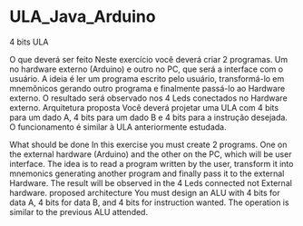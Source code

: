# ULA_Java_Arduino
4 bits ULA


O que deverá ser feito
Neste exercício você deverá criar 2 programas. Um no hardware externo (Arduino) e outro no PC, que será a
interface com o usuário. A ideia é ler um programa escrito pelo usuário, transformá-lo em mnemônicos gerando
outro programa e finalmente passá-lo ao Hardware externo. O resultado será observado nos 4 Leds conectados no
Hardware externo.
Arquitetura proposta
Você deverá projetar uma ULA com 4 bits para um dado A, 4 bits para um dado B e 4 bits para a instrução
desejada. O funcionamento é similar à ULA anteriormente estudada.

What should be done
In this exercise you must create 2 programs. One on the external hardware (Arduino) and the other on the PC, which will be
user interface. The idea is to read a program written by the user, transform it into mnemonics generating
another program and finally pass it to the external Hardware. The result will be observed in the 4 Leds connected not
External hardware.
proposed architecture
You must design an ALU with 4 bits for data A, 4 bits for data B, and 4 bits for instruction
wanted. The operation is similar to the previous ALU attended.
